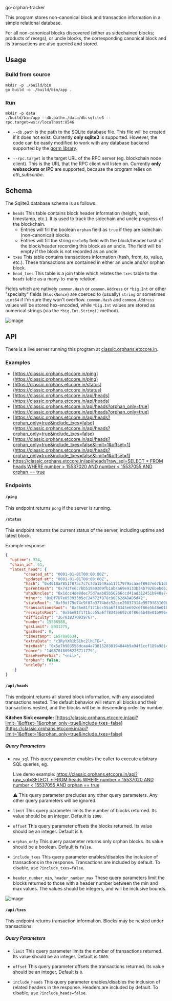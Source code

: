 go-orphan-tracker

This program stores non-canonical block and transaction information in a simple relational database.

For all non-canonical blocks discovered (either as sidechained blocks; products of reorgs), or uncle blocks,
the corresponding canonical block and its transactions are also queried and stored.

## Usage

### Build from source

```shell
mkdir -p ./build/bin
go build -o ./build/bin/app .
```

### Run

```shell
mkdir -p data
./build/bin/app --db.path=./data/db.sqlite3 --rpc.target=ws://localhost:8546
```

- `--db.path` is the path to the SQLite database file.
  This file will be created if it does not exist.
  Currently __only sqlite3__ is supported. However, the code can be easily modified to work
  with any database backend supported by the [gorm library](https://gorm.io).

- `--rpc.target` is the target URL of the RPC server (eg. blockchain node client).
  This is the URL that the RPC client will listen on.
  Currently __only websockets or IPC__ are supported, because the program relies on _eth_subscribe_.

## Schema

The Sqlite3 database schema is as follows:

- `heads` This table contains block header information (height, hash, timestamp, etc.).
  It is used to track the sidechain and uncle progress of the blockchain.
  - Entries will fill the boolean `orphan` field as `true` if they are sidechain (non-canonical) blocks.
  - Entries will fill the string `uncleBy` field with the block/header hash of the block/header recording this block as an uncle.
    The field will be empty if the block is not recorded as an uncle.
- `txes` This table contains transactions information (hash, from, to, value, etc.).
  These transactions are contained in either an uncle and/or orphan block.
- `head_txes` This table is a join table which relates the `txes` table to the `heads` table as a many-to-many relation.

Fields which are natively `common.Hash` or `common.Address` or `*big.Int` or other "specialty" fields (`BlockNonce`) are coerced to (usually) `string` or sometimes `uint64` if I'm sure they won't overflow. `common.Hash` and `common.Address` values will be stored hex-encoded, while `*big.Int` values are stored as numerical strings (via the `*big.Int.String()` method). 

![image](https://user-images.githubusercontent.com/45600330/179063477-56d21c7b-55e5-470c-8d69-433dc8f8f3e8.png)

## API

There is a live server running this program at [classic.orphans.etccore.in](https://classic.orphans.etccore.in/api).

### Examples

- [https://classic.orphans.etccore.in/ping](https://classic.orphans.etccore.in/ping)
- [https://classic.orphans.etccore.in/status](https://classic.orphans.etccore.in/status)
- [https://classic.orphans.etccore.in/api/heads](https://classic.orphans.etccore.in/api/heads)
- [https://classic.orphans.etccore.in/api/heads?orphan_only=true](https://classic.orphans.etccore.in/api/heads?orphan_only=true)
- [https://classic.orphans.etccore.in/api/heads?orphan_only=true&include_txes=false](https://classic.orphans.etccore.in/api/heads?orphan_only=true&include_txes=false)
- [https://classic.orphans.etccore.in/api/heads?orphan_only=true&include_txes=false&limit=1&offset=1](https://classic.orphans.etccore.in/api/heads?orphan_only=true&include_txes=false&limit=1&offset=1)
- [https://classic.orphans.etccore.in/api/heads?raw_sql=SELECT * FROM heads WHERE number > 15537020 AND number < 15537055 AND orphan == true](https://classic.orphans.etccore.in/api/heads?raw_sql=SELECT%20*%20FROM%20heads%20WHERE%20number%20%3E%2015537020%20AND%20number%20%3C%2015537055%20AND%20orphan%20==%20true)

### Endpoints

#### `/ping` 

This endpoint returns `pong` if the server is running.

#### `/status` 

This endpoint returns the current status of the server, including uptime and latest block.

Example response:

```json
{
  "uptime": 324,
  "chain_id": 61,
  "latest_head": {
        "created_at": "0001-01-01T00:00:00Z",
        "updated_at": "0001-01-01T00:00:00Z",
        "hash": "0x4018a7851f87ac7c7c7da1549aa11717979acaaef8937e67b1db3a573e5df29a",
        "parentHash": "0x742fe6c7bb519a9209fb1ab4a69e9133b34b7926bebd62b100033f6f60ed89e4",
        "sha3Uncles": "0x1dcc4de8dec75d7aab85b567b6ccd41ad312451b948a7413f0a142fd40d49347",
        "miner": "0xDf7D7e053933b5cC24372f878c90E62dADAD5d42",
        "stateRoot": "0xf9df79e74c9f87a3774bdc52ece20837314e9579f831006a85c23adbe16a32d9",
        "transactionsRoot": "0x56e81f171bcc55a6ff8345e692c0f86e5b48e01b996cadc001622fb5e363b421",
        "receiptsRoot": "0x56e81f171bcc55a6ff8345e692c0f86e5b48e01b996cadc001622fb5e363b421",
        "difficulty": "267018370939767",
        "number": 15536588,
        "gasLimit": 8031275,
        "gasUsed": 0,
        "timestamp": 1657896534,
        "extraData": "c3RyYXR1bS1hc2lhLTE=",
        "mixHash": "0x5e7b903556dcaa4a738152830194044b9a94f1ccf189a98146e5f66af81c96ca",
        "nonce": "14687018096225711779",
        "baseFeePerGas": "<nil>",
        "orphan": false,
        "uncleBy": ""
    }
}
```

#### `/api/heads` 

This endpoint returns all stored block information, with any associated transactions nested. The default behavior will return all blocks and their transactions nested, and the blocks will be in descending order by number.

__Kitchen Sink example:__ [https://classic.orphans.etccore.in/api?limit=1&offset=1&orphan_only=true&include_txes=false](https://classic.orphans.etccore.in/api?limit=1&offset=1&orphan_only=true&include_txes=false)

##### Query Parameters

- `raw_sql` This query parameter enables the caller to execute arbitrary SQL queries, eg.
  
  Live demo example: [https://classic.orphans.etccore.in/api?raw_sql=SELECT * FROM heads WHERE number > 15537020 AND number < 15537055 AND orphan == true](https://classic.orphans.etccore.in/api?raw_sql=SELECT%20*%20FROM%20heads%20WHERE%20number%20%3E%2015537020%20AND%20number%20%3C%2015537055%20AND%20orphan%20==%20true)

  :warning: This query parameter precludes any other query parameters. Any other query parameters will be ignored.
  
- `limit` This query parameter limits the number of blocks returned. Its value should be an integer. Default is `1000`.

- `offset` This query parameter offsets the blocks returned. Its value should be an integer. Default is `0`.

- `orphan_only` This query parameter returns only orphan blocks. Its value should be a boolean. Default is `false`.
  
- `include_txes` This query parameter enables/disables the inclusion of transactions in the response. Transactions are included by default. To disable, use `?include_txes=false`. 

- `header_number_min`, `header_number_max` These query parameters limit the blocks returned to those with a header number between the min and max values. The values should be integers, and will be inclusive bounds.

![image](https://user-images.githubusercontent.com/45600330/179065843-e8eec559-ba8a-415c-b24d-67d0bf49bfed.png)

#### `/api/txes`

This endpoint returns transaction information. Blocks may be nested under transactions.

##### Query Parameters

- `limit` This query parameter limits the number of transactions returned. Its value should be an integer. Default is `1000`.

- `offset` This query parameter offsets the transactions returned. Its value should be an integer. Default is `0`.

- `include_heads` This query parameter enables/disables the inclusion of related headers in the response. Headers are included by default. To disable, use `?include_heads=false`. 

